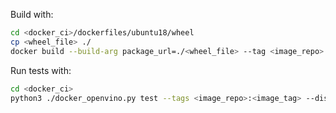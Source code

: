 Build with:

```sh
cd <docker_ci>/dockerfiles/ubuntu18/wheel
cp <wheel_file> ./
docker build --build-arg package_url=./<wheel_file> --tag <image_repo>:<image_tag> .
```

Run tests with:

```sh
cd <docker_ci>
python3 ./docker_openvino.py test --tags <image_repo>:<image_tag> --distribution wheel
```